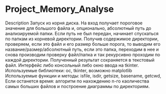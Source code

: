 # Project_Memory_Analyse
Description
Запуск из корня диска. На вход получает пороговое значение для большого файла и, опционально, абсолютный путь до анализируемой папки. Если путь не был передан, начинает спускаться по папкам из корневой директории. Получив содержимое директории, проверяем, если это файл и его размер больше порога, то выводим его название/размер/абсолютный путь, если это папка, переходим в нее и снова производим проверку файл/папка и так рекурсивно проходим по каждой директории. Полученный результат сохраняется в текстовый файл. Интерфейс либо консольный либо окно ввода на tkinter.
Используемые библиотеки: oc, tkinter, возможно matplotlib
Используемые функции и методы: isfile, isdir, getsize, basename, getcwd,
Если останется время: алгоритм по нахождению n-го каоличества самых больших файлов и построение диаграммы по директориям. 
